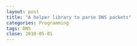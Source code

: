 ```yaml
---
layout: post
title: "A helper library to parse DNS packets"
categories: Programming
tags: DNS
close: 2010-05-01
---
```


